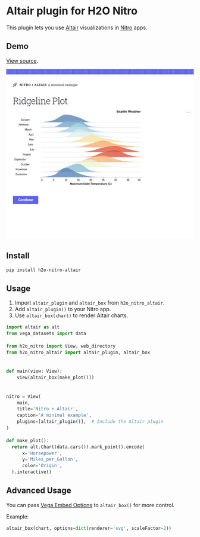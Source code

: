 # Altair plugin for H2O Nitro

This plugin lets you use [Altair](https://altair-viz.github.io/index.html) visualizations in
[Nitro](https://github.com/h2oai/nitro) apps.

## Demo

[View source](example).

![Demo](demo.gif)

## Install

```
pip install h2o-nitro-altair
```

## Usage

1. Import `altair_plugin` and `altair_box` from `h2o_nitro_altair`.
2. Add `altair_plugin()` to your Nitro app.
3. Use `altair_box(chart)` to render Altair charts.


```py 
import altair as alt
from vega_datasets import data

from h2o_nitro import View, web_directory
from h2o_nitro_altair import altair_plugin, altair_box


def main(view: View):
    view(altair_box(make_plot()))


nitro = View(
    main,
    title='Nitro + Altair',
    caption='A minimal example',
    plugins=[altair_plugin()],  # Include the Altair plugin
)

def make_plot():
  return alt.Chart(data.cars()).mark_point().encode(
      x='Horsepower',
      y='Miles_per_Gallon',
      color='Origin',
  ).interactive()

```

## Advanced Usage

You can pass [Vega Embed Options](https://github.com/vega/vega-embed#options) to `altair_box()` for
more control.

Example:

```py
altair_box(chart, options=dict(renderer='svg', scaleFactor=2))
```

